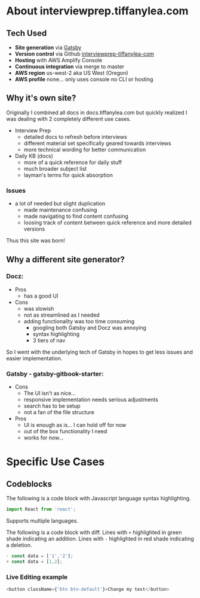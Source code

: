# About interviewprep.tiffanylea.com

## Tech Used

- **Site generation** via [Gatsby](https://www.gatsbyjs.com/)
- **Version control** via Github [interviewprep-tiffanylea-com](https://github.com/tiffyzsmile/interviewprep-tiffanylea-com)
- **Hosting** with AWS Amplify Console
- **Continuous integration** via merge to master
- **AWS region** us-west-2 aka US West (Oregon)
- **AWS profile** none... only uses console no CLI or hosting

## Why it's own site?

Originally I combined all docs in docs.tiffanylea.com but quickly realized I was dealing with 2 completely different use cases.

- Interview Prep
  - detailed docs to refresh before interviews
  - different material set specifically geared towards interviews
  - more technical wording for better communication
- Daily KB (docs)
  - more of a quick reference for daily stuff
  - much broader subject list
  - layman's terms for quick absorption

### Issues

- a lot of needed but slight duplication
  - made maintenance confusing
  - made navigating to find content confusing
  - loosing track of content between quick reference and more detailed versions

Thus this site was born!

## Why a different site generator?

### Docz:

- Pros
  - has a good UI
- Cons
  - was slowish
  - not as streamlined as I needed
  - adding functionality was too time consuming
    - googling both Gatsby and Docz was annoying
    - syntax highlighting
    - 3 tiers of nav

So I went with the underlying tech of Gatsby in hopes to get less issues and easier implementation.

### Gatsby - gatsby-gitbook-starter:

- Cons
  - The UI isn't as nice...
  - responsive implementation needs serious adjustments
  - search has to be setup
  - not a fan of the file structure
- Pros
  - UI is enough as is... I can hold off for now
  - out of the box functionality I need
  - works for now...

# Specific Use Cases

## Codeblocks

The following is a code block with Javascript language syntax highlighting.

```javascript
import React from 'react';
```

Supports multiple languages.

The following is a code block with diff. Lines with `+` highlighted in green shade indicating an addition. Lines with `-` highlighted in red shade indicating a deletion.

```javascript
- const data = ['1','2'];
+ const data = [1,2];
```

### Live Editing example

```javascript react-live=true
<button className={'btn btn-default'}>Change my text</button>
```

